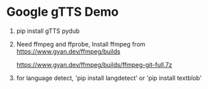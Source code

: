 # Google gTTS Demo

1. pip install gTTS pydub
2. Need ffmpeg and ffprobe, Install ffmpeg from https://www.gyan.dev/ffmpeg/builds

   https://www.gyan.dev/ffmpeg/builds/ffmpeg-git-full.7z
4. for language detect, 'pip install langdetect' or 'pip install textblob'
